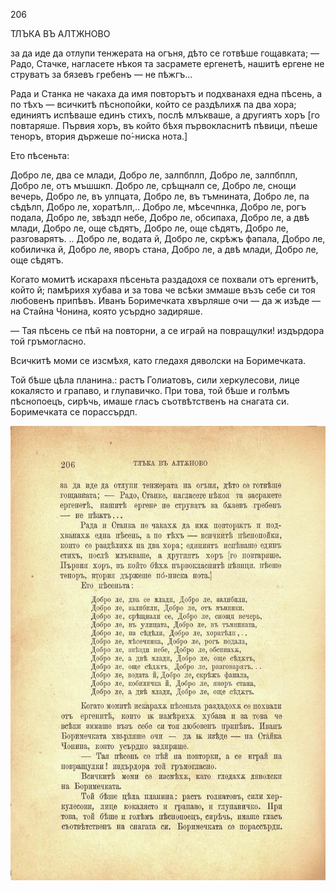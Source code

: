 ﻿206

ТЛЪКА ВЪ АЛТЖНОВО

за да иде да отлупи тенжерата на огъня, дѣто се готвѣше гощавката; — Радо, Стачке, нагласете нѣкоя та засрамете ергенетѣ, нашитѣ ергене не струватъ за бязевъ гребенъ — не пѣжгъ...

Рада и Станка не чакаха да имя повторътъ и подхванахя една пѣсень, а по тѣхъ — всичкитѣ пѣснопойки, който се раздѣлихѫ па два хора; единиятъ испѣваше единъ стихъ, послѣ млъкваше, а другиятъ хоръ [го повтаряше. Първия хоръ, въ който бѣхя първокласнитѣ пѣвици, пѣеше теноръ, втория държеше по́-ниска нота.]

Ето пѣсеньта:

Добро ле, два се млади, Добро ле, залпбплп, Добро ле, залпбплп, Добро ле, отъ мъшшкп. Добро ле, срѣщналп се, Добро ле, снощи вечерь, Добро ле, въ улпцата, Добро ле, въ тъмнината, Добро ле, па сѣдѣлп, Добро ле, хоратѣлп,.. Добро ле, мѣсечпнка, Добро ле, рогъ подала, Добро ле, звѣздп небе, Добро ле, обсипаха, Добро ле, а двѣ млади, Добро ле, още сѣдятъ, Добро ле, още сѣдятъ, Добро ле, разговарятъ. .. Добро ле, водата й, Добро ле, скрѣжъ фапала, Добро ле, кобиличка й, Добро ле, яворъ стана, Добро ле, а двѣ млади, Добро ле, още сѣдятъ.

Когато момитѣ искарахя пѣсеньта раздадохя се похвали отъ ергенитѣ, който й; памѣрихя хубава и за това че всѣки зммаше възъ себе си тоя любовенъ припѣвъ. Иванъ Боримечката хвърляше очи — да ж изѣде — на Стайна Чонина, която усърдно задиряше.

— Тая пѣсень се пѣй на повторни, а се играй на повращулки! издърдора той гръмогласно.

Всичкитѣ моми се изсмѣхя, като гледахя дяволски на Боримечката.

Той бѣше цѣла планина.: растъ Голиатовъ, сили херкулесови, лице кокалясто и грапаво, и глупавичко. При това, той бѣше и голѣмъ пѣснопоецъ, сирѣчь, имаше гласъ съотвѣтственъ на снагата си. Боримечката се порассърдп.

![original](../images/233.jpg)

